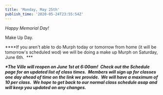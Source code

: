 ```yaml
---
title: 'Monday, May 25th'
publish_time: '2020-05-24T23:55:54Z'
---
```


*Happy Memorial Day!*

Make Up Day.

***\*If you aren't able to do Murph today or tomorrow from home (it will
be tomorrow's scheduled wod) we will be doing a make up Murph on
Saturday, June 6th.  ***

***\*The Ville will reopen on June 1st at 6:00am!  Check out the
Schedule page for an updated list of class times.  Members will sign up
for classes one day ahead of time on the link we provide.  We will have
a maximum of 10 per class.  We hope to get back to our normal class
schedule asap and will keep you updated on any changes.***
